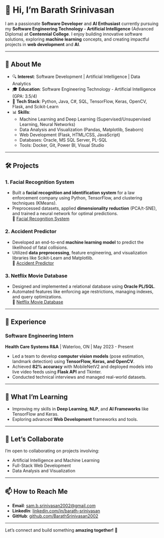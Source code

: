 
# 👋 Hi, I’m **Barath Srinivasan**

I am a passionate **Software Developer** and **AI Enthusiast** currently pursuing my **Software Engineering Technology - Artificial Intelligence** (Advanced Diploma) at **Centennial College**. I enjoy building innovative software solutions, exploring **machine learning** concepts, and creating impactful projects in **web development** and **AI**.

---

## 🚀 **About Me**
- 🔍 **Interest**:  Software Development | Artificial Intelligence | Data Analytics
- 🎓 **Education**: Software Engineering Technology - Artificial Intelligence (GPA: 3.5/4)  
- 🔧 **Tech Stack**: Python, Java, C#, SQL, TensorFlow, Keras, OpenCV, Flask, and Scikit-Learn  
- 📊 **Skills**:  
   - Machine Learning and Deep Learning (Supervised/Unsupervised Learning, Neural Networks)  
   - Data Analysis and Visualization (Pandas, Matplotlib, Seaborn)  
   - Web Development (Flask, HTML/CSS, JavaScript)  
   - Databases: Oracle, MS SQL Server, PL-SQL  
   - Tools: Docker, Git, Power BI, Visual Studio  

---

## 🛠️ **Projects**
### **1. Facial Recognition System**
- Built a **facial recognition and identification system** for a law enforcement company using Python, TensorFlow, and clustering techniques (KMeans).
- Preprocessed datasets, applied **dimensionality reduction** (PCA/t-SNE), and trained a neural network for optimal predictions.  
🔗 [Facial Recognition System](https://github.com/BarathSrinivasan2002/UnsupervisedLearningFacialRecognitionClusteringModel)

### **2. Accident Predictor**
- Developed an end-to-end **machine learning model** to predict the likelihood of fatal collisions.  
- Utilized **data preprocessing**, feature engineering, and visualization libraries like Scikit-Learn and Matplotlib.  
🔗 [Accident Predictor](https://github.com/SalmaChaaban/COMP247_End_to_End_Project)

### **3. Netflix Movie Database**
- Designed and implemented a relational database using **Oracle PL/SQL**.  
- Automated features like enforcing age restrictions, managing indexes, and query optimizations.  
🔗 [Netflix Movie Database](https://github.com/BarathSrinivasan2002/Netflix-Database)

---

## 💼 **Experience**
### **Software Engineering Intern**  
**Health Care Systems R&A** | Waterloo, ON | May 2023 - Present  
- Led a team to develop **computer vision models** (pose estimation, landmark detection) using **TensorFlow, Keras, and OpenCV**.  
- Achieved **82% accuracy** with MobileNetV2 and deployed models into live video feeds using **Flask API** and Tkinter.  
- Conducted technical interviews and managed real-world datasets.

---

## 🌱 **What I’m Learning**
- Improving my skills in **Deep Learning**, **NLP**, and **AI Frameworks** like TensorFlow and Keras.  
- Exploring advanced **Web Development** frameworks and tools.

---

## 🤝 **Let’s Collaborate**
I’m open to collaborating on projects involving:  
- Artificial Intelligence and Machine Learning  
- Full-Stack Web Development  
- Data Analysis and Visualization  

---

## 📫 **How to Reach Me**
- **Email**: [sam.b.srinivasan2002@gmail.com](mailto:sam.b.srinivasan2002@gmail.com)  
- **LinkedIn**: [linkedin.com/in/barath-srinivasan](https://www.linkedin.com/in/barath-srinivasan-b78b8b1ab/)  
- **GitHub**: [github.com/BarathSrinivasan2002](https://github.com/BarathSrinivasan2002)  

---

Let’s connect and build something **amazing together!** 🚀

